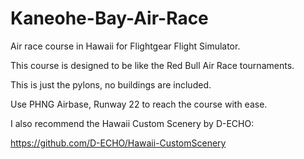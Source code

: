# Kaneohe-Bay-Air-Race
Air race course in Hawaii for Flightgear Flight Simulator.

This course is designed to be like the Red Bull Air Race tournaments.

This is just the pylons, no buildings are included.

Use PHNG Airbase, Runway 22 to reach the course with ease.

I also recommend the Hawaii Custom Scenery by D-ECHO:

https://github.com/D-ECHO/Hawaii-CustomScenery
